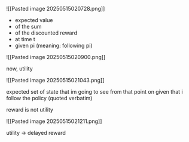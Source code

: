 
![[Pasted image 20250515020728.png]]

- expected value
- of the sum
- of the discounted reward
- at time t
- given pi (meaning: following pi)


![[Pasted image 20250515020900.png]]



now, utility

![[Pasted image 20250515021043.png]]

expected set of state that im going to see from that point on given that i follow the policy (quoted verbatim)

reward is not utility


![[Pasted image 20250515021211.png]]



utility -> delayed reward

